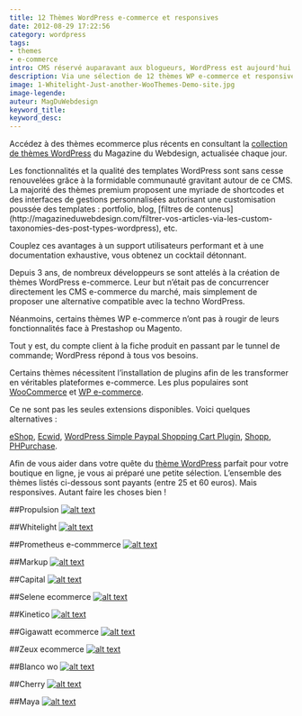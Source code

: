 ```yaml
---
title: 12 Thèmes WordPress e-commerce et responsives
date: 2012-08-29 17:22:56
category: wordpress
tags:
- themes
- e-commerce
intro: CMS réservé auparavant aux blogueurs, WordPress est aujourd'hui une plateforme d'édition de contenus complète. Via une sélection de 12 thèmes WordPress e-commerce et responsives, j'ai souhaité axer cet article sur les capacités de WordPress à répondre aux exigences techniques et fonctionnelles des e-commerçants.
description: Via une sélection de 12 thèmes WP e-commerce et responsives, découvrez des capacités insoupçonnées de WordPress en matière de e-commerce.
image: 1-Whitelight-Just-another-WooThemes-Demo-site.jpg
image-legende:
auteur: MagDuWebdesign
keyword_title:
keyword_desc:
---
```

<p class="panel radius">Accédez à des thèmes ecommerce plus récents en consultant la <a href="http://www.magazineduwebdesign.com/ressources/themes-wordpress/">collection de thèmes WordPress</a> du Magazine du Webdesign, actualisée chaque jour.</p>
Les fonctionnalités et la qualité des templates WordPress sont sans cesse renouvelées grâce à la formidable communauté gravitant autour de ce CMS. La majorité des thèmes premium proposent une myriade de shortcodes et des interfaces de gestions personnalisées autorisant une customisation poussée des templates : portfolio, blog, [filtres de contenus](http://magazineduwebdesign.com/filtrer-vos-articles-via-les-custom-taxonomies-des-post-types-wordpress), etc.

Couplez ces avantages à un support utilisateurs performant et à une documentation exhaustive, vous obtenez un cocktail détonnant.

Depuis 3 ans, de nombreux développeurs se sont attelés à la création de thèmes WordPress e-commerce. Leur but n’était pas de concurrencer directement les CMS e-commerce du marché, mais simplement de proposer une alternative compatible avec la techno WordPress.

Néanmoins, certains thèmes WP e-commerce n’ont pas à rougir de leurs fonctionnalités face à Prestashop ou Magento.

Tout y est, du compte client à la fiche produit en passant par le tunnel de commande; WordPress répond à tous vos besoins.

Certains thèmes nécessitent l’installation de plugins afin de les transformer en véritables plateformes e-commerce. Les plus populaires sont [WooCommerce](http://www.woothemes.com/woocommerce/) et [WP e-commerce](http://wordpress.org/extend/plugins/wp-e-commerce/faq).

Ce ne sont pas les seules extensions disponibles. Voici quelques alternatives  :

[eShop](http://wordpress.org/extend/plugins/eshop/),
[Ecwid](http://wordpress.org/extend/plugins/ecwid-shopping-cart/),
[WordPress Simple Paypal Shopping Cart Plugin](http://www.tipsandtricks-hq.com/wordpress-simple-paypal-shopping-cart-plugin-768),
[Shopp](http://shopplugin.net/),
[PHPurchase](http://www.phpurchase.com/).

Afin de vous aider dans votre quête du [thème WordPress](http://magazineduwebdesign.com/12-themes-wordpress-gratuits-responsive-selection-2013) parfait pour votre boutique en ligne, je vous ai préparé une petite sélection. L’ensemble des thèmes listés ci-dessous sont payants (entre 25 et 60 euros). Mais responsives. Autant faire les choses bien !

##Propulsion
<a href="http://www.kriesi.at/themes/propulsion/" title="Voir la démo du thème" target="_blank">![alt text](https://s3-eu-west-1.amazonaws.com/mdw-images/large/5-Propulsion-Theme-Demo-Just-another-Kriesi.at-Theme-Demos-Sites-site.jpg "Propulsion")</a>

##Whitelight
<a href="http://demo2.woothemes.com/whitelight/" title="Voir la démo du thème" target="_blank">![alt text](https://s3-eu-west-1.amazonaws.com/mdw-images/large/1-Whitelight-Just-another-WooThemes-Demo-site.jpg "Whitelight")</a>

##Prometheus e-commmerce
<a href="http://alexgurghis.com/themes/prometheus-e-comm/" title="Voir la démo du thème" target="_blank">![alt text](https://s3-eu-west-1.amazonaws.com/mdw-images/large/3-Prometheus-WP-Responsive-e-Commerce-Theme-Just-another-WordPress-site.jpg "Prometheus e-commmerce")</a>

##Markup
<a href="http://www.wpthemetoolset.com/markup/shop/" title="Voir la démo du thème" target="_blank">![alt text](https://s3-eu-west-1.amazonaws.com/mdw-images/large/4-Products-Markup-Business.jpg "Markup")</a>

##Capital
<a href="http://demo2.woothemes.com/capital/shop/" title="Voir la démo du thème" target="_blank">![alt text](https://s3-eu-west-1.amazonaws.com/mdw-images/large/6-Capital-Products-Archive.jpg "Capital")</a>

##Selene ecommerce
<a href="http://alexgurghis.com/themes/selene-ecommerce/shop/" title="Voir la démo du thème" target="_blank">![alt text](https://s3-eu-west-1.amazonaws.com/mdw-images/large/7-Products-SelenePremium-Fullscreen-Theme.jpg "Selene ecommerce")</a>

##Kinetico
<a href="http://xiaothemes.staging.wpengine.com/kinetico/" title="Voir la démo du thème" target="_blank">![alt text](https://s3-eu-west-1.amazonaws.com/mdw-images/large/8-Kinetico-A-responsive-friendly-e-Commerce-theme.jpg "Kinetico")</a>

##Gigawatt ecommerce
<a href="http://demo.obox-design.com/gigawatt-ecommerce/" title="Voir la démo du thème" target="_blank">![alt text](https://s3-eu-west-1.amazonaws.com/mdw-images/large/9Gigawatt-eCommerce.jpg "Gigawatt ecommerce")</a>

##Zeux ecommerce
<a href="http://alexgurghis.com/themes/zeux-ecommerce/shop/" title="Voir la démo du thème" target="_blank">![alt text](https://s3-eu-west-1.amazonaws.com/mdw-images/large/10-Products-Zeux-A-Responsive-e-Shop-WordPress-Theme.jpg "Zeux ecommerce")</a>

##Blanco wo
<a href="http://8theme.com/demo/blanco-wo/" title="Voir la démo du thème" target="_blank">![alt text](https://s3-eu-west-1.amazonaws.com/mdw-images/large/11-Blanco-Welcome-to-our-WordPress-store.jpg "Blanco wo")</a>

##Cherry
<a href="http://aligator-studio.com/cherry/" title="Voir la démo du thème" target="_blank">![alt text](https://s3-eu-west-1.amazonaws.com/mdw-images/large/12Cherry-elegance-and-flexibility.jpg "Cherry")</a>

##Maya
<a href="http://yourinspirationweb.com/demo/maya/" title="Voir la démo du thème" target="_blank">![alt text](https://s3-eu-west-1.amazonaws.com/mdw-images/large/2-Maya-Shop-a-complete-e-commerce-solution-for-WordPress.jpg "Maya")</a>
